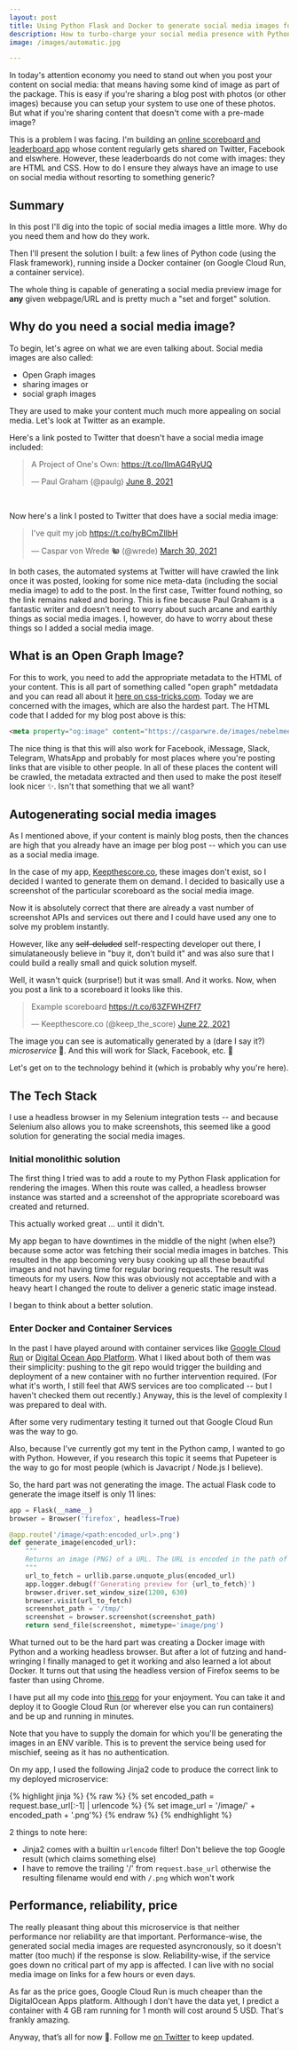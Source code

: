 ```yaml
---
layout: post
title: Using Python Flask and Docker to generate social media images for any website
description: How to turbo-charge your social media presence with Python, Docker and Google Cloud Platform
image: /images/automatic.jpg

---
```


In today's attention economy you need to stand out when you post your content on social media: that means having some kind of image as part of the package. This is easy if you're sharing a blog post with photos (or other images) because you can setup your system to use one of these photos. But what if you're sharing content that doesn't come with a pre-made image?

This is a problem I was facing. I'm building an [online scoreboard and leaderboard app](https://keethescore.co) whose content regularly gets shared on Twitter, Facebook and elswhere. However, these leaderboards do not come with images: they are HTML and CSS. How to do I ensure they always have an image to use on social media without resorting to something generic?

## Summary

In this post I'll dig into the topic of social media images a little more. Why do you need them and how do they work.

Then I'll present the solution I built: a few lines of Python code (using the Flask framework), running inside a Docker container (on Google Cloud Run,  a container service).

The whole thing is capable of generating a social media preview image for **any** given webpage/URL and is pretty much a "set and forget" solution.

## Why do you need a social media image?

To begin, let's agree on what we are even talking about. Social media images are also called:

* Open Graph images
* sharing images or
* social graph images

They are used to make your content much much more appealing on social media. Let's look at Twitter as an example. 

Here's a link posted to Twitter that doesn't have a social media image included:


<blockquote class="twitter-tweet"><p lang="en" dir="ltr">A Project of One&#39;s Own: <a href="https://t.co/lImAG4RyUQ">https://t.co/lImAG4RyUQ</a></p>&mdash; Paul Graham (@paulg) <a href="https://twitter.com/paulg/status/1402212618786463744?ref_src=twsrc%5Etfw">June 8, 2021</a></blockquote> <script async src="https://platform.twitter.com/widgets.js" charset="utf-8"></script>
<br>

Now here's a link I posted to Twitter that does have a social media image:

<blockquote class="twitter-tweet"><p lang="en" dir="ltr">I&#39;ve quit my job <a href="https://t.co/hyBCmZllbH">https://t.co/hyBCmZllbH</a></p>&mdash; Caspar von Wrede 🐿️ (@wrede) <a href="https://twitter.com/wrede/status/1377001339738329092?ref_src=twsrc%5Etfw">March 30, 2021</a></blockquote> <script async src="https://platform.twitter.com/widgets.js" charset="utf-8"></script>

In both cases, the automated systems at Twitter will have crawled the link once it was posted, looking for some nice meta-data (including the social media image) to add to the post. In the first case, Twitter found nothing, so the link remains naked and boring. This is fine because Paul Graham is a fantastic writer and doesn't need to worry about such arcane and earthly things as social media images. I, however, do have to worry about these things so I added a social media image.

## What is an Open Graph Image?

For this to work, you need to add the appropriate metadata to the HTML of your content. This is all part of something called "open graph" metdadata and you can read all about it [here on css-tricks.com](https://css-tricks.com/essential-meta-tags-social-media/). Today we are concerned with the images, which are also the hardest part. The HTML code that I added for my blog post above is this:

```html 
<meta property="og:image" content="https://casparwre.de/images/nebelmeer.jpg" />
```

The nice thing is that this will also work for Facebook, iMessage, Slack, Telegram, WhatsApp and probably for most places where you're posting links that are visible to other people. In all of these places the content will be crawled, the metadata extracted and then used to make the post iteself look nicer ✨. Isn't that something that we all want?

## Autogenerating social media images

As I mentioned above, if your content is mainly blog posts, then the chances are high that you already have an image per blog post -- which you can  use as a social media image.

In the case of my app, [Keepthescore.co](https://keepthescore.co), these images don't exist, so I decided I wanted to generate them on demand.  I decided to basically use a screenshot of the particular scoreboard as the social media image. 

Now it is absolutely correct that there are already a vast number of screenshot APIs and services out there and I could have used any one to solve my problem instantly.

However, like any  ~~self-deluded~~ self-respecting developer out there, I simulataneously believe in "buy it, don't build it"  and was also sure that I could build a really small and quick solution myself. 

Well, it wasn't quick (surprise!) but it was small. And it works. Now, when you post a link to a scoreboard it looks like this. 

<blockquote class="twitter-tweet"><p lang="en" dir="ltr">Example scoreboard <a href="https://t.co/63ZFWHZFf7">https://t.co/63ZFWHZFf7</a></p>&mdash; Keepthescore.co (@keep_the_score) <a href="https://twitter.com/keep_the_score/status/1407323531516461062?ref_src=twsrc%5Etfw">June 22, 2021</a></blockquote> <script async src="https://platform.twitter.com/widgets.js" charset="utf-8"></script>

The image you can see is automatically generated by a (dare I say it?) _microservice_ 🙏. And this will work for Slack, Facebook, etc. 🦄

Let's get on to the technology behind it (which is probably why you're here).


## The Tech Stack
I use a headless browser in my Selenium integration tests -- and because Selenium also allows you to make screenshots, this seemed like a good solution for generating the social media images.

### Initial monolithic solution

The first thing I tried was to add a route to my Python Flask application for rendering the images. When this route was called, a headless browser instance was started and a screenshot of the appropriate scoreboard was created and returned.

This actually worked great ... until it didn't.

My app began to have downtimes in the middle of the night (when else?) because some actor was fetching their social media images in batches. This resulted in the app becoming very busy cooking up all these beautiful images and not having time for regular boring requests. The result was timeouts for my users. Now this was obviously not acceptable and with a heavy heart I changed the route to deliver a generic static image instead.

I began to think about a better solution.

### Enter Docker and Container Services

In the past I have played around with container services like [Google Cloud Run](https://cloud.google.com/run/) or [Digital Ocean App Platform](https://www.digitalocean.com/products/app-platform/). What I liked about both of them was their simplicity:  pushing to the git repo would trigger the building and deployment of a new container with no further intervention required. (For what it's worth, I still feel that AWS services are too complicated -- but I haven't checked them out recently.) Anyway, this is the level of complexity I was prepared to deal with. 

After some very rudimentary testing it turned out that Google Cloud Run was the way to go.

Also, because I've currently got my tent in the Python camp, I wanted to go with Python. However, if you research this topic it seems that Pupeteer is the way to go for most people (which is Javacript / Node.js I believe).

So, the hard part was not generating the image. The actual Flask code to generate the image itself is only 11 lines:

```python
app = Flask(__name__)
browser = Browser('firefox', headless=True)

@app.route('/image/<path:encoded_url>.png')
def generate_image(encoded_url):
    """
    Returns an image (PNG) of a URL. The URL is encoded in the path of the image being requested.
    """
    url_to_fetch = urllib.parse.unquote_plus(encoded_url)
    app.logger.debug(f'Generating preview for {url_to_fetch}')
    browser.driver.set_window_size(1200, 630)
    browser.visit(url_to_fetch)
    screenshot_path = '/tmp/'
    screenshot = browser.screenshot(screenshot_path)
    return send_file(screenshot, mimetype='image/png')
```

What turned out to be the hard part was creating a Docker image with Python and a working headless browser. But after a lot of futzing and hand-wringing I finally managed to get  it working and also learned a lot about Docker. It turns out that using the headless version of Firefox seems to be faster than using Chrome.

I have put all my code into [this repo](https://github.com/caspii/social-media-image-service) for your enjoyment. You can take it and deploy it to Google Cloud Run (or wherever else you can run containers) and be up and running in minutes.

Note that you have to supply the domain for which you'll be generating the images in an ENV varible. This is to prevent the service being used for mischief, seeing as it has no authentication.

On my app, I used the following Jinja2 code to produce the correct link to my deployed microservice:

{% highlight jinja %} {% raw %}
{% set encoded_path = request.base_url[:-1] | urlencode %} 
{% set image_url = '<MICROSERVICE URL>/image/' + encoded_path + '.png'%}
<meta property="og:image" content="{{ image_url }}" />
{% endraw %}
{% endhighlight %}

2 things to note here:

* Jinja2 comes with a builtin `urlencode` filter! Don't believe the top Google result (which claims something else)
* I have to remove the trailing '/' from ````request.base_url````  otherwise the resulting filename would end with ```/.png``` which won't work

## Performance, reliability, price

The really pleasant thing about this microservice is that neither performance nor reliability are that important. Performance-wise, the generated social media images are requested asyncronously, so it doesn't matter (too much) if the response is slow. Reliability-wise, if the service goes down no critical part of my app is affected. I can live with no social media image on links for a few hours or even days.

As far as the price goes, Google Cloud Run is much cheaper than the DigitalOcean Apps platform. Although I don't have the data yet, I predict a container with 4 GB ram running for 1 month will cost around 5 USD. That's frankly amazing.

Anyway, that’s all for now 👋. Follow me [on Twitter](https://twitter.com/wrede) to keep updated.